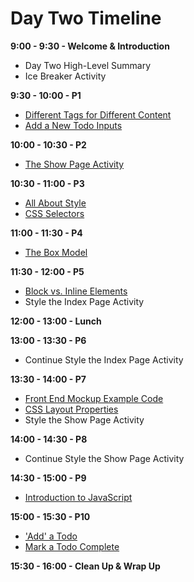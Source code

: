 # Day Two Timeline
**9:00 - 9:30 - Welcome & Introduction**
  * Day Two High-Level Summary
  * Ice Breaker Activity

**9:30 - 10:00 - P1**
  * [Different Tags for Different Content](/front_end_development/different_tags_for_different_content.md "Different Tags for Different Content")
  * [Add a New Todo Inputs](/front_end_development/add_a_new_todo_inputs.md "Add a New Todo Inputs")

**10:00 - 10:30 - P2**
  * [The Show Page Activity](/front_end_development/the_show_page_activity.md "The Show Page Activity")

**10:30 - 11:00 - P3**
  * [All About Style](/front_end_development/all_about_style.md "All About Style")
  * [CSS Selectors](/front_end_development/css_selectors.md "CSS Selectors")

**11:00 - 11:30 - P4**
  * [The Box Model](/front_end_development/the_box_model.md "The Box Model")

**11:30 - 12:00 - P5**
  * [Block vs. Inline Elements](/front_end_development/block_vs_inline_elements.md "Block vs. Inline Elements")
  * Style the Index Page Activity

**12:00 - 13:00 - Lunch**

**13:00 - 13:30 - P6**
  * Continue Style the Index Page Activity

**13:30 - 14:00 - P7**
  * [Front End Mockup Example Code](/front_end_development/front_end_mockup_example_code.md "Front End Mockup Example Code")
  * [CSS Layout Properties](/front_end_development/css_layout_properties.md "CSS Layout Properties")
  * Style the Show Page Activity

**14:00 - 14:30 - P8**
  * Continue Style the Show Page Activity

**14:30 - 15:00 - P9**
  * [Introduction to JavaScript](/front_end_development/introduction_to_javascript.md "Introduction to JavaScript")

**15:00 - 15:30 - P10**
  * ['Add' a Todo](/front_end_development/add_a_todo.md "'Add' a Todo")
  * [Mark a Todo Complete](/front_end_development/mark_a_todo_complete.md "Mark a Todo Complete")

**15:30 - 16:00 - Clean Up & Wrap Up**
